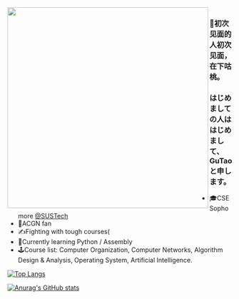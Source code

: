 <img align='left' src='https://s2.loli.net/2023/04/04/flOV4WQkceXbuRs.png' width='450px'>  

### 👋初次见面的人初次见面，在下咕桃。

### はじめましての人ははじめまして、GuTaoと申します。

- 🎓CSE Sophomore [@SUSTech](https://www.sustech.edu.cn/)
- 💮ACGN fan
- ✍️Fighting with tough courses(
- 🌱Currently learning Python / Assembly
- 🕹️Course list: Computer Organization, Computer Networks, Algorithm Design & Analysis, Operating System, Artificial Intelligence.

[![Top Langs](https://github-readme-stats-mosa-bunrh04w5-gutaozi.vercel.app/api/top-langs/?username=gutaozi&layout=compact&exclude_repo=GuTaoZi.github.io,CS102_Project_Othello,FeatherCPU)](https://github.com/GuTaoZi/github-readme-stats)

[![Anurag's GitHub stats](https://github-readme-stats-mosa-bunrh04w5-gutaozi.vercel.app/api?username=gutaozi&count_private=true&show_icons=true&hide_rank=true)](https://github.com/GuTaoZi/github-readme-stats)  

<!--
**GuTaoZi/GuTaoZi** is a ✨ _special_ ✨ repository because its `README.md` (this file) appears on your GitHub profile.

Here are some ideas to get you started:

- 🔭 I’m currently working on ...
- 🌱 I’m currently learning ...
- 👯 I’m looking to collaborate on ...
- 🤔 I’m looking for help with ...
- 💬 Ask me about ...
- 📫 How to reach me: ...
- 😄 Pronouns: ...
- ⚡ Fun fact: ...

-->
